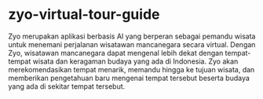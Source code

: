 # zyo-virtual-tour-guide
Zyo merupakan aplikasi berbasis AI yang berperan sebagai pemandu wisata untuk menemani perjalanan wisatawan mancanegara secara virtual. Dengan Zyo, wisatawan mancanegara dapat mengenal lebih dekat dengan tempat-tempat wisata dan keragaman budaya yang ada di Indonesia. Zyo akan merekomendasikan tempat menarik, memandu hingga ke tujuan wisata, dan memberikan pengetahuan baru mengenai tempat tersebut beserta budaya yang ada di sekitar tempat tersebut.
